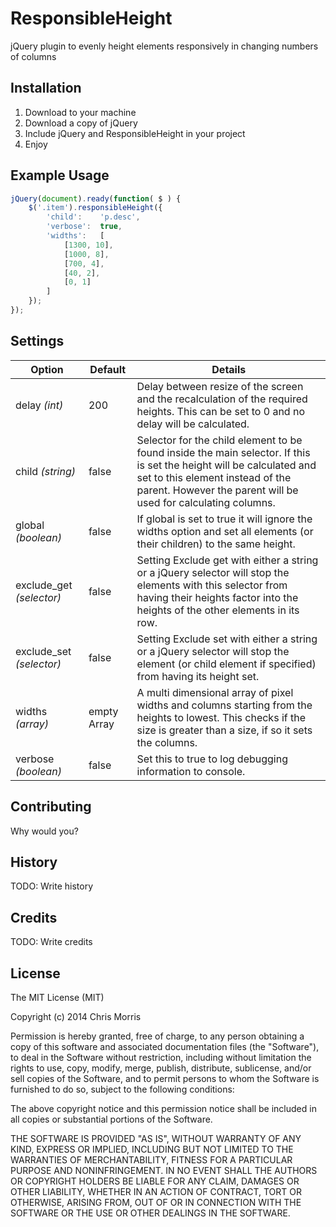 # ResponsibleHeight
jQuery plugin to evenly height elements responsively in changing numbers of columns

## Installation

1. Download to your machine
2. Download a copy of jQuery
3. Include jQuery and ResponsibleHeight in your project
4. Enjoy

## Example Usage
```javascript
jQuery(document).ready(function( $ ) {
	$('.item').responsibleHeight({
		'child': 	'p.desc',
    	'verbose': 	true,
		'widths': 	[
			[1300, 10],
			[1000, 8],
			[700, 4],
			[40, 2],
			[0, 1]
		]
	});
});
```

## Settings

Option  | Default | Details
------------- | ------------- | -------------
delay *(int)*  | 200 | Delay between resize of the screen and the recalculation of the required heights. This can be set to 0 and no delay will be calculated.
child *(string)*  | false | Selector for the child element to be found inside the main selector. If this is set the height will be calculated and set to this element instead of the parent. However the parent will be used for calculating columns.
global *(boolean)* | false | If global is set to true it will ignore the widths option and set all elements (or their children) to the same height.
exclude_get *(selector)* | false | Setting Exclude get with either a string or a jQuery selector will stop the elements with this selector from having their heights factor into the heights of the other elements in its row.
exclude_set *(selector)* | false | Setting Exclude set with either a string or a jQuery selector will stop the element (or child element if specified) from having its height set.
widths *(array)* | empty Array | A multi dimensional array of pixel widths and columns starting from the heights to lowest. This checks if the size is greater than a size, if so it sets the columns.
verbose *(boolean)* | false | Set this to true to log debugging information to console.

## Contributing

Why would you?

## History

TODO: Write history

## Credits

TODO: Write credits

## License

The MIT License (MIT)

Copyright (c) 2014 Chris Morris

Permission is hereby granted, free of charge, to any person obtaining a copy
of this software and associated documentation files (the "Software"), to deal
in the Software without restriction, including without limitation the rights
to use, copy, modify, merge, publish, distribute, sublicense, and/or sell
copies of the Software, and to permit persons to whom the Software is
furnished to do so, subject to the following conditions:

The above copyright notice and this permission notice shall be included in all
copies or substantial portions of the Software.

THE SOFTWARE IS PROVIDED "AS IS", WITHOUT WARRANTY OF ANY KIND, EXPRESS OR
IMPLIED, INCLUDING BUT NOT LIMITED TO THE WARRANTIES OF MERCHANTABILITY,
FITNESS FOR A PARTICULAR PURPOSE AND NONINFRINGEMENT. IN NO EVENT SHALL THE
AUTHORS OR COPYRIGHT HOLDERS BE LIABLE FOR ANY CLAIM, DAMAGES OR OTHER
LIABILITY, WHETHER IN AN ACTION OF CONTRACT, TORT OR OTHERWISE, ARISING FROM,
OUT OF OR IN CONNECTION WITH THE SOFTWARE OR THE USE OR OTHER DEALINGS IN THE
SOFTWARE.
